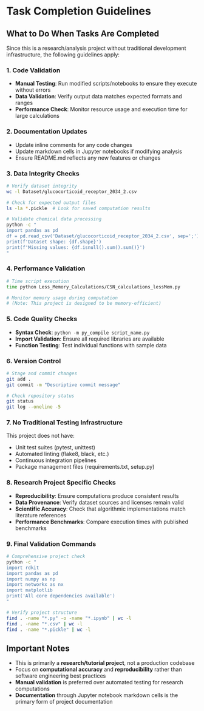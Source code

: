 # Task Completion Guidelines

## What to Do When Tasks Are Completed

Since this is a research/analysis project without traditional development infrastructure, the following guidelines apply:

### 1. Code Validation
- **Manual Testing**: Run modified scripts/notebooks to ensure they execute without errors
- **Data Validation**: Verify output data matches expected formats and ranges
- **Performance Check**: Monitor resource usage and execution time for large calculations

### 2. Documentation Updates
- Update inline comments for any code changes
- Update markdown cells in Jupyter notebooks if modifying analysis
- Ensure README.md reflects any new features or changes

### 3. Data Integrity Checks
```bash
# Verify dataset integrity
wc -l Dataset/glucocorticoid_receptor_2034_2.csv

# Check for expected output files
ls -la *.pickle  # Look for saved computation results

# Validate chemical data processing
python -c "
import pandas as pd
df = pd.read_csv('Dataset/glucocorticoid_receptor_2034_2.csv', sep=';')
print(f'Dataset shape: {df.shape}')
print(f'Missing values: {df.isnull().sum().sum()}')
"
```

### 4. Performance Validation
```bash
# Time script execution
time python Less_Memory_Calculations/CSN_calculations_lessMem.py

# Monitor memory usage during computation
# (Note: This project is designed to be memory-efficient)
```

### 5. Code Quality Checks
- **Syntax Check**: `python -m py_compile script_name.py`
- **Import Validation**: Ensure all required libraries are available
- **Function Testing**: Test individual functions with sample data

### 6. Version Control
```bash
# Stage and commit changes
git add .
git commit -m "Descriptive commit message"

# Check repository status
git status
git log --oneline -5
```

### 7. No Traditional Testing Infrastructure
This project does not have:
- Unit test suites (pytest, unittest)
- Automated linting (flake8, black, etc.)
- Continuous integration pipelines
- Package management files (requirements.txt, setup.py)

### 8. Research Project Specific Checks
- **Reproducibility**: Ensure computations produce consistent results
- **Data Provenance**: Verify dataset sources and licenses remain valid
- **Scientific Accuracy**: Check that algorithmic implementations match literature references
- **Performance Benchmarks**: Compare execution times with published benchmarks

### 9. Final Validation Commands
```bash
# Comprehensive project check
python -c "
import rdkit
import pandas as pd
import numpy as np
import networkx as nx
import matplotlib
print('All core dependencies available')
"

# Verify project structure
find . -name "*.py" -o -name "*.ipynb" | wc -l
find . -name "*.csv" | wc -l
find . -name "*.pickle" | wc -l
```

## Important Notes
- This is primarily a **research/tutorial project**, not a production codebase
- Focus on **computational accuracy** and **reproducibility** rather than software engineering best practices
- **Manual validation** is preferred over automated testing for research computations
- **Documentation** through Jupyter notebook markdown cells is the primary form of project documentation